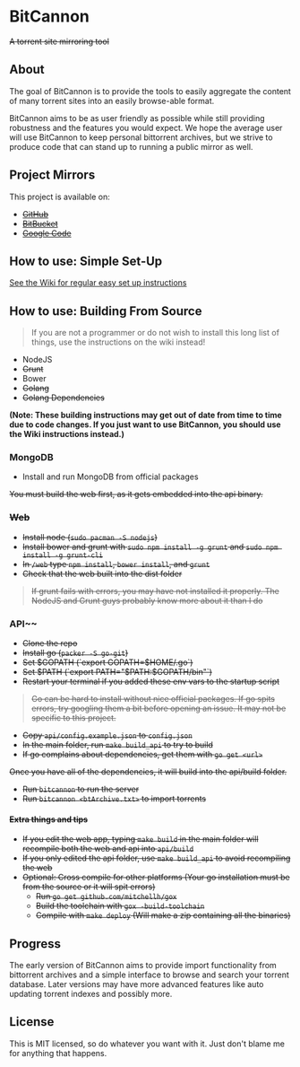 # BitCannon
~~A torrent site mirroring tool~~

## About
The goal of BitCannon is to provide the tools to easily aggregate the content of many torrent sites into an easily browse-able format.

BitCannon aims to be as user friendly as possible while still providing robustness and the features you would expect. We hope the average user will use BitCannon to keep personal bittorrent archives, but we strive to produce code that can stand up to running a public mirror as well.

## Project Mirrors
This project is available on:
* ~~[GitHub](https://github.com/Stephen304/bitcannon)~~
* ~~[BitBucket](https://bitbucket.org/Stephen304/bitcannon)~~
* ~~[Google Code](https://code.google.com/p/bitcannon/)~~

## How to use: Simple Set-Up
[See the Wiki for regular easy set up instructions](https://github.com/aidanharris/bitcannon/wiki)

## How to use: Building From Source

> If you are not a programmer or do not wish to install this long list of things, use the instructions on the wiki instead!
* NodeJS
* ~~Grunt~~
* Bower
* ~~Golang~~
* ~~Golang Dependencies~~

__(Note: These building instructions may get out of date from time to time due to code changes. If you just want to use BitCannon, you should use the Wiki instructions instead.)__

### MongoDB
* Install and run MongoDB from official packages

~~You must build the web first, as it gets embedded into the api binary.~~

### ~~Web~~
* ~~Install node (`sudo pacman -S nodejs`)~~
* ~~Install bower and grunt with `sudo npm install -g grunt` and `sudo npm install -g grunt-cli`~~
* ~~In `/web` type `npm install`, `bower install`, and `grunt`~~
* ~~Check that the web built into the dist folder~~

> ~~If grunt fails with errors, you may have not installed it properly. The NodeJS and Grunt guys probably know more about it than I do~~

### API~~
* ~~Clone the repo~~
* ~~Install go (`packer -S go-git`)~~
* ~~Set $GOPATH (`export GOPATH=$HOME/.go`)~~
* ~~Set $PATH (`export PATH="$PATH:$GOPATH/bin"`)~~
* ~~Restart your terminal if you added these env vars to the startup script~~

> ~~Go can be hard to install without nice official packages. If go spits errors, try googling them a bit before opening an issue. It may not be specific to this project.~~

* ~~Copy `api/config.example.json` to `config.json`~~
* ~~In the main folder, run `make build_api` to try to build~~
* ~~If go complains about dependencies, get them with `go get <url>`~~

~~Once you have all of the dependencies, it will build into the api/build folder.~~

* ~~Run `bitcannon` to run the server~~
* ~~Run `bitcannon <btArchive.txt>` to import torrents~~

#### ~~Extra things and tips~~
* ~~If you edit the web app, typing `make build` in the main folder will recompile both the web and api into `api/build`~~
* ~~If you only edited the api folder, use `make build_api` to avoid recompiling the web~~
* ~~Optional: Cross compile for other platforms (Your go installation must be from the source or it will spit errors)~~
  * ~~Run `go get github.com/mitchellh/gox`~~
  * ~~Build the toolchain with `gox -build-toolchain`~~
  * ~~Compile with `make deploy` (Will make a zip containing all the binaries)~~

## Progress
The early version of BitCannon aims to provide import functionality from bittorrent archives and a simple interface to browse and search your torrent database. Later versions may have more advanced features like auto updating torrent indexes and possibly more.

## License
This is MIT licensed, so do whatever you want with it. Just don't blame me for anything that happens.
